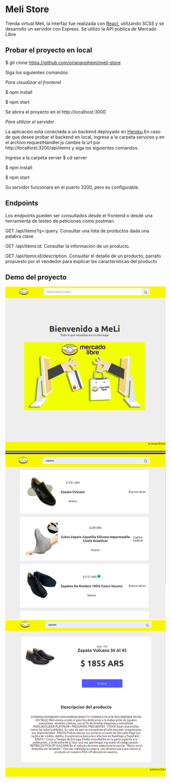# Meli Store

Tienda virtual Meli, la interfaz fue realizada con [React](https://github.com/facebook/create-react-app), utilizando SCSS y se desarrollo un servidor con Express. Se utilizo la API publica de Mercado Libre

## Probar el proyecto en local

$ git clone https://github.com/oriananohemi/meli-store

Siga los siguientes comandos

*Para visualizar el frontend*

$ npm install

$ npm start

Se abrira el proyecto en el http://localhost:3000

*Para utilizar el servidor*

La aplicacion esta conectada a un backend deployado en [Heroku](https://sleepy-beyond-89154.herokuapp.com/).En caso de que desee probar el backend en local,
ingrese a la carpeta services y en el archivo requestHandler.js cambie la url por http://localhost:3200/api/items y siga los siguientes comandos.

Ingrese a la carpeta server
$ cd server

$ npm install

$ npm start

Su servidor funcionara en el puerto 3200, pero es configurable.

## Endpoints

Los endpoints pueden ser consultados desde el frontend o desde una herramienta de testeo de peticiones como postman.

GET /api/items?q=:query. Consultar una lista de productos dada una palabra clave

GET /api/items:id. Consultar la informacion de un producto.

GET /api/items:id/description. Consultar el detalle de un producto, parrafo propuesto por el vendedor para explicar las caracteristicas del producto

## Demo del proyecto

<img src="./src/assets/images/demo/demo1.png" alt="Demo pantalla principal"> 
<img src="./src/assets/images/demo/demo2.png" alt="Demo pantalla de resultado"> 
<img src="./src/assets/images/demo/demo3.png" alt="Demo pantalla de detalle"> 
